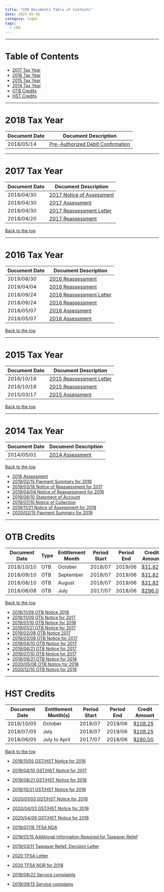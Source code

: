 ```yaml
---
title: "CRA Documents Table of Contents"
date: 2025-05-05
category: legal
tags: 
  - CRA
---
```


---

# Table of Contents

* [2017 Tax Year](#2017-tax-year)
* [2016 Tax Year](#2016-tax-year)
* [2015 Tax Year](#2015-tax-year)
* [2014 Tax Year](#2014-tax-year)
* [OTB Credits](#otb-credits)
* [HST Credits](#hst-credits)

---

# 2018 Tax Year

| Document Date | Document Description
|---------------|------------------------------------------
| 2018/05/14    | [Pre-Authorized Debit Confirmation](/CRA-docs/2018-05-14-PAD-Agreement-Letter.pdf)

---

# 2017 Tax Year

| Document Date | Document Description
|---------------|------------------------------------------
| 2018/04/30    | [2017 Notice of Assessment](/CRA-docs/2018-04-30-Notice-of-Assessment-for-2017.pdf)
| 2018/04/30    | [2017 Assessment](/CRA-docs/2017-Assessment.pdf)
| 2018/04/30    | [2017 Reassessment Letter](/CRA-docs/2016-03-17-Notice-of-Assessment.pdf)
| 2018/04/20    | [2017 Reassessment](/CRA-docs/2017-income-tax.pdf)

[Back to the top](#table-of-contents)

---

# 2016 Tax Year

| Document Date | Document Description
|---------------|------------------------------------------
| 2019/08/30    | [2016 Reassessment](/CRA-docs/2016-income-tax.pdf) 
| 2019/04/04    | [2016 Reassessment](/CRA-docs/2016-Reassessment-2.pdf)
| 2018/09/24    | [2016 Reassessment Letter](/CRA-docs/2018-09-24-Ressessment-for-2016.pdf)
| 2018/09/24    | [2016 Reassessment](/CRA-docs/2016-Reassessment-1.pdf)
| 2018/05/07    | [2016 Assessment](/CRA-docs/2016-Assessment.pdf)
| 2018/05/07    | [2016 Assessment](/CRA-docs/2018-05-07-Notice-of-Assessment-for-2016.pdf)

[Back to the top](#table-of-contents)

---

# 2015 Tax Year

| Document Date | Document Description
|---------------|------------------------------------------
| 2016/10/18    | [2015 Reassessment Letter](/CRA-docs/2015-income-tax.pdf)
| 2016/10/18    | [2015 Reassessment](/CRA-docs/2015-Reassessment.pdf)
| 2015/03/17    | [2015 Assessment](/CRA-docs/2015-Assessment.pdf)

[Back to the top](#table-of-contents)

---

# 2014 Tax Year

| Document Date | Document Description
|---------------|------------------------------------------
| 2014/05/01    | [2014 Assessment](/CRA-docs/2014-income-tax.pdf)

[Back to the top](#table-of-contents)

* [2018 Assessment](/CRA-docs/2018-Assessment.pdf)
* [2019/02/15 Payment Summary for 2018](/CRA-docs/2019-02-15-Payment-Summary-for-2018.pdf)
* [2019/03/18 Notice of Reassessment for 2017](/CRA-docs/2019-03-18-Notice-of-Reassessment-for-2017.pdf)
* [2019/04/04 Notice of Reassessment for 2016](/CRA-docs/2019-04-04-Notice-of-Reassessment-for-2016.pdf)
* [2019/06/10 Statement of Account](/CRA-docs/2019-06-10-Statement-of-Account.pdf)
* [2019/07/10 Notice of Collection](/CRA-docs/2019-07-10-Notice-of-Collection.pdf)
* [2019/11/21 Notice of Assessment for 2018](/CRA-docs/2019-11-21-Notice-of-Assessment-for-2018.pdf)
* [2020/02/15 Payment Summary for 2019](/CRA-docs/2020-02-15-Payment-Summary-for-2019.pdf)
---

# OTB Credits

| Document Date | Type    | Entitlement Month | Period Start | Period End | Credit Amount
|---------------|---------|-------------------|--------------|------------|--------------
| 2018/10/10    | OTB     | October           | 2018/07      | 2019/06    | [$31.82](/CRA-docs/2018-10-10-OTB-Notice-for-2017.pdf)
| 2018/09/10    | OTB     | September         | 2018/07      | 2019/06    | [$31.82](/CRA-docs/2018-09-10-OTB-Notice-for-2017.pdf) 
| 2018/08/10    | OTB     | August            | 2018/07      | 2019/06    | [$31.82](/CRA-docs/2018-08-10-OTB-Notice-for-2017.pdf)
| 2018/06/08    | OTB     | July              | 2017/07      | 2018/06    | [$296.00](/CRA-docs/2018-06-08-OTB-Notice-for-2016.pdf)

[Back to the top](#table-of-contents)

* [2018/11/09 OTB Notice 2016](/CRA-docs/2018-11-09-OTB-Notice-for-2016.pdf)
* [2018/11/09 OTb Notice for 2017](/CRA-docs/2018-11-09-OTB-Notice-for-2017.pdf)
* [2019/01/10 OTB Notice for 2018](/CRA-docs/2019-01-10-OTB-Notice-for-2018.pdf)
* [2019/01/21 OTB Notice for 2017](/CRA-docs/2019-01-21-OTB-Notice-for-2017.pdf)
* [2019/02/08 OTB Notice 2017](/CRA-docs/2019-02-08-OTB-Notice-for-2017.pdf)
* [2019/03/08 OTB Notice for 2017](/CRA-docs/2019-03-08-OTB-Notice-for-2017.pdf)
* [2019/04/10 OTB Notice for 2017](/CRA-docs/2019-04-10-OTB-Notice-for-2017.pdf)
* [2019/06/21 OTB Notice for 2017](/CRA-docs/2019-06-21-OTB-Notice-for-2017.pdf)
* [2019/07/10 OTB Notice for 2017](/CRA-docs/2019-07-10-OTB-Notice-for-2017.pdf)
* [2019/09/21 OTB Notice for 2018](/CRA-docs/2019-09-21-OTB-Notice-for-2018.pdf)
* [2020/05/08 OTB Notice for 2018](/CRA-docs/2020-05-08-OTB-Notice-for-2018.pdf)
* [2020/12/10 OTB Notice for 2018](/CRA-docs/2020-12-10-OTB-Notice-for-2018.pdf)

---

# HST Credits

| Document Date | Entitlement Month(s) | Period Start | Period End | Credit Amount
|---------------|----------------------|--------------|------------|--------------
| 2018/10/05    | October              | 2018/07      | 2019/06    | [$108.25](/CRA-docs/2018-10-05-GST-HST-Notice-for-2016.pdf)
| 2018/07/05    | July                 | 2018/07      | 2019/06    | [$108.25](/CRA-docs/2018-07-05-GST-HST-Notice-for-2017.pdf)
| 2018/06/05    | July to April        | 2017/07      | 2018/06    | [$280.00](/CRA-docs/2018-06-05-GST-HST-Notice-for-2016.pdf)

[Back to the top](#table-of-contents)

* [2018/11/05 GST/HST Notice for 2016](/CRA-docs/2018-11-05-GST-HST-notice-for-2016.pdf)
* [2019/04/10 GST/HST Notice for 2017](/CRA-docs/2019-04-10-GST-HST-Notice-for-2017.pdf)
* [2019/08/21 GST/HST Notice for 2018](/CRA-docs/2019-08-21-GST-HST-Notice-for-2018.pdf)
* [2019/10/21 GST/HST Notice for 2018](/CRA-docs/2019-10-21-GST-HST-Notice-for-2018.pdf)
* [2020/01/03 GST/HST Notice for 2018](/CRA-docs/2020-01-03-GST-HST-Notice-for-2018.pdf)
* [2020/04/03 GST/HST Notice for 2018](/CRA-docs/2020-04-03-GST-HST-Notice-for-2018.pdf)
* [2020/04/09 GST/HST Notice for 2018](/CRA-docs/2020-04-09-GST-HST-Notice-for-2018.pdf)

* [2019/07/16 TFSA NOA](/CRA-docs/2019-07-16-TFSA-NOA.pdf)
* [2019/01/15 Additional Information Required for Taxpayer Relief](/CRA-docs/2019-01-15-Additional-information-required-taxpayer-relief.pdf)
* [2019/03/11 Taxpayer Relief: Decision Letter](/CRA-docs/2019-03-11-Decision-letter-taxpayer-relief.pdf)
* [2020 TFSA Letter](/CRA-docs/2020-TFSA-Letter.pdf)
* [2020 TFSA NOR for 2018](/CRA-docs/2020-TFSA-NOR-2018.pdf)

* [2019/08/22 Service complaints](/CRA-docs/2019-08-22-Service-complaints.pdf)
* [2019/09/13 Service complains](/CRA-docs/2019-09-13-Service-complaints.pdf)


